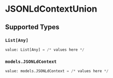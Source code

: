 # JSONLdContextUnion


## Supported Types

### `List[Any]`

```python
value: List[Any] = /* values here */
```

### `models.JSONLdContext`

```python
value: models.JSONLdContext = /* values here */
```

